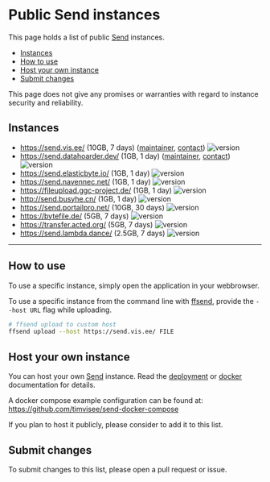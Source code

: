 # Public Send instances
This page holds a list of public [Send][send] instances.

- [Instances](#instances)
- [How to use](#how-to-use)
- [Host your own instance](#host-your-own-instance)
- [Submit changes](#submit-changes)

This page does not give any promises or warranties with regard to instance
security and reliability.

## Instances

- https://send.vis.ee/ (10GB, 7 days) ([maintainer](https://github.com/timvisee), [contact](https://timvisee.com/contact))
  ![version](https://img.shields.io/badge/dynamic/json?label=version&query=version&url=https://send.vis.ee/__version__)
- https://send.datahoarder.dev/ (1GB, 1 day) ([maintainer](https://github.com/whalehub), [contact](mailto:admin@datahoarder.dev))
  ![version](https://img.shields.io/badge/dynamic/json?label=version&query=version&url=https://send.datahoarder.dev/__version__)
- https://send.elasticbyte.io/ (1GB, 1 day)
  ![version](https://img.shields.io/badge/dynamic/json?label=version&query=version&url=https://send.elasticbyte.io/__version__)
- https://send.navennec.net/ (1GB, 1 day)
  ![version](https://img.shields.io/badge/dynamic/json?label=version&query=version&url=https://send.navennec.net/__version__)
- https://fileupload.ggc-project.de/ (1GB, 1 day)
  ![version](https://img.shields.io/badge/dynamic/json?label=version&query=version&url=https://fileupload.ggc-project.de/__version__)
- http://send.busyhe.cn/ (1GB, 1 day)
  ![version](https://img.shields.io/badge/dynamic/json?label=version&query=version&url=http://send.busyhe.cn/__version__)
- https://send.portailpro.net/ (10GB, 30 days)
  ![version](https://img.shields.io/badge/dynamic/json?label=version&query=version&url=https://send.portailpro.net/__version__)
- https://bytefile.de/ (5GB, 7 days)
  ![version](https://img.shields.io/badge/dynamic/json?label=version&query=version&url=https://bytefile.de/__version__)
- https://transfer.acted.org/ (5GB, 7 days)
  ![version](https://img.shields.io/badge/dynamic/json?label=version&query=version&url=https://transfer.acted.org/__version__)
- https://send.lambda.dance/ (2.5GB, 7 days) ![version](https://img.shields.io/badge/dynamic/json?label=version&query=version&url=https://send.lambda.dance/__version__)

---

## How to use

To use a specific instance, simply open the application in your webbrowser.

To use a specific instance from the command line with [ffsend][ffsend], provide
the `--host URL` flag while uploading.

```bash
# ffsend upload to custom host
ffsend upload --host https://send.vis.ee/ FILE
```

## Host your own instance

You can host your own [Send][send] instance. Read the
[deployment](https://github.com/timvisee/send#deployment) or [docker](https://github.com/timvisee/send/blob/master/docs/docker.md) documentation for details.

A docker compose example configuration can be found at:
https://github.com/timvisee/send-docker-compose

If you plan to host it publicly, please consider to add it to this list.

## Submit changes

To submit changes to this list, please open a pull request or issue.

[send]: https://github.com/timvisee/send
[ffsend]: https://github.com/timvisee/ffsend
